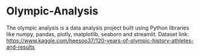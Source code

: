 # Olympic-Analysis
The olympic analysis is a data analysis project built using Python libraries like numpy, pandas, plotly, matplotlib, seaborn and streamlit.
Dataset link:  https://www.kaggle.com/heesoo37/120-years-of-olympic-history-athletes-and-results
